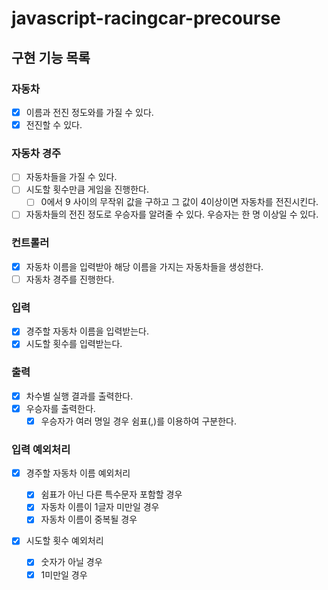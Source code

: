 # javascript-racingcar-precourse

## 구현 기능 목록

### 자동차

- [x] 이름과 전진 정도와를 가질 수 있다.
- [x] 전진할 수 있다.

### 자동차 경주

- [ ] 자동차들을 가질 수 있다.
- [ ] 시도할 횟수만큼 게임을 진행한다.
  - [ ] 0에서 9 사이의 무작위 값을 구하고 그 값이 4이상이면 자동차를 전진시킨다.
- [ ] 자동차들의 전진 정도로 우승자를 알려줄 수 있다. 우승자는 한 명 이상일 수 있다.

### 컨트롤러

- [x] 자동차 이름을 입력받아 해당 이름을 가지는 자동차들을 생성한다.
- [ ] 자동차 경주를 진행한다.

### 입력

- [x] 경주할 자동차 이름을 입력받는다.
- [x] 시도할 횟수를 입력받는다.

### 출력

- [x] 차수별 실행 결과를 출력한다.
- [x] 우승자를 출력한다.
  - [x] 우승자가 여러 명일 경우 쉼표(,)를 이용하여 구분한다.

### 입력 예외처리

- [x] 경주할 자동차 이름 예외처리

  - [x] 쉼표가 아닌 다른 특수문자 포함할 경우
  - [x] 자동차 이름이 1글자 미만일 경우
  - [x] 자동차 이름이 중복될 경우

- [x] 시도할 횟수 예외처리
  - [x] 숫자가 아닐 경우
  - [x] 1미만일 경우
